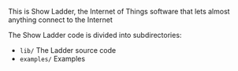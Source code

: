 This is Show Ladder, the Internet of Things software that lets
almost anything connect to the Internet


The Show Ladder code is divided into subdirectories:

* `lib/`      The Ladder source code
* `examples/` Examples

